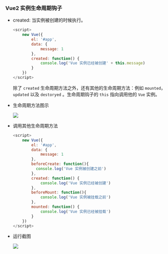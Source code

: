 ### Vue2 实例生命周期钩子

- created: 当实例被创建的时候执行。

  ```javascript
  <script>
      new Vue({
          el: '#app',
          data: {
              message: 1
          },
          created: function() {
              console.log('Vue 实例已经被创建' + this.message)
          }
      })
  </script>
  ```

  除了 `created`  生命周期方法之外，还有其他的生命周期方法：例如 `mounted`，`updated` 以及 `destoryed` 。生命周期钩子的 `this` 指向调用他的 `Vue` 实例。

- 生命周期方法图示

  ![](../../99-ImageHouse/vue/vue-lifecycle.png)

- 调用其他生命周期方法

  ```javascript
  <script>
      new Vue({
          el: '#app',
          data: {
              message: 1
          },
          beforeCreate: function(){
            console.log('Vue 实例被创建之前')
          },
          created: function() {
              console.log('Vue 实例已经被创建')
          },
          beforeMount: function(){
              console.log('Vue 实例被挂载之前')
          },
          mounted: function() {
              console.log('Vue 实例已经被挂载')
          }
      })
  </script>
  ```

- 运行截图

  ![](../../99-ImageHouse/vue/4.png)

